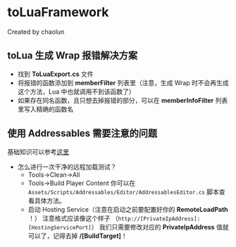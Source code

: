 # toLuaFramework

Created by chaolun

toLua 生成 Wrap 报错解决方案
---

- 找到 **ToLuaExport.cs** 文件
- 将报错的函数添加到 **memberFilter** 列表里（注意，生成 Wrap 时不会再生成这个方法，Lua 中也就调用不到该函数了）
- 如果存在同名函数，且只想去掉报错的部分，可以在 **memberInfoFilter** 列表里写入精确的函数名

使用 Addressables 需要注意的问题
---

基础知识可以参考[这里](https://github.com/chaolunner/xLuaFramework/wiki/Addressable)

- 怎么进行一次干净的远程加载测试？
    - Tools->Clean->All
    - Tools->Build Player Content
      你可以在 `Assets/Scripts/Addressables/Editor/AddressablesEditor.cs` 脚本查看具体方法。
    - 启动 Hosting Service（注意在启动之前要配置好你的 **RemoteLoadPath** ！）
      注意格式应该像这个样子 （`http://[PrivateIpAddress]:[HostingServicePort]`） 我们只需要修改对应的 **PrivateIpAddress** 值就可以了，记得去掉 **/[BuildTarget]**！